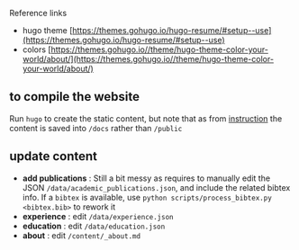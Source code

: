 
Reference links
- hugo theme [https://themes.gohugo.io/hugo-resume/#setup--use](https://themes.gohugo.io/hugo-resume/#setup--use)
- colors [https://themes.gohugo.io//theme/hugo-theme-color-your-world/about/](https://themes.gohugo.io//theme/hugo-theme-color-your-world/about/)

## to compile the website
Run `hugo` to create the static content, but note that as from [instruction](https://gohugo.io/hosting-and-deployment/hosting-on-github/) the content is saved into `/docs` rather than `/public`

## update content
- __add publications__ : Still a bit messy as requires to manually edit the JSON `/data/academic_publications.json`, and include the related bibtex info. If a `bibtex` is available, use `python scripts/process_bibtex.py <bibtex.bib>` to rework it
- __experience__ : edit `/data/experience.json`
- __education__ : edit `/data/education.json`
- __about__ : edit `/content/_about.md`

